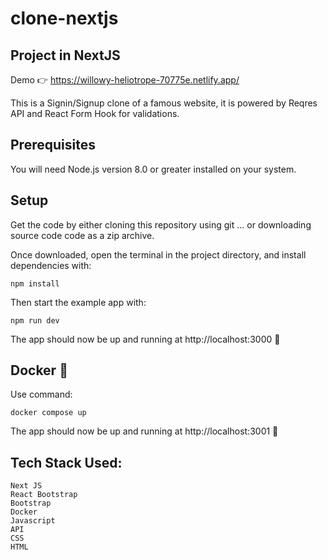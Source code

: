 # clone-nextjs

## Project in NextJS

Demo 👉 https://willowy-heliotrope-70775e.netlify.app/

This is a Signin/Signup clone of a famous website, it is powered by Reqres API and React Form Hook for validations.

## Prerequisites

You will need Node.js version 8.0 or greater installed on your system.

## Setup

Get the code by either cloning this repository using git
... or downloading source code code as a zip archive.

Once downloaded, open the terminal in the project directory, and install dependencies with:

```
npm install
```

Then start the example app with:

```
npm run dev
```

The app should now be up and running at http://localhost:3000 🚀

## Docker 🐬

Use command:

```
docker compose up
```

The app should now be up and running at http://localhost:3001 🚀

## Tech Stack Used:
```
Next JS
React Bootstrap
Bootstrap
Docker
Javascript
API
CSS
HTML
```
